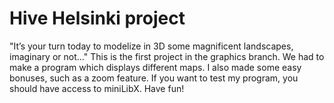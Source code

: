 # Hive Helsinki project
"It’s your turn today to modelize in 3D some magnificent landscapes, imaginary or not..."
This is the first project in the graphics branch. We had to make a program which displays
different maps. I also made some easy bonuses, such as a zoom feature. If you want to test my program,
you should have access to miniLibX. Have fun!

